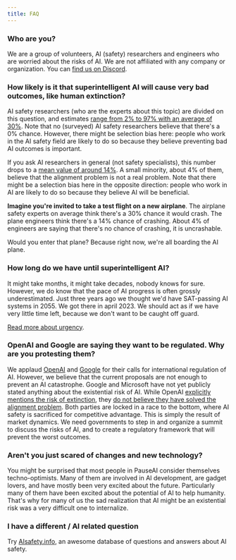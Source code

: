 ```yaml
---
title: FAQ
---
```


### Who are you?

We are a group of volunteers, AI (safety) researchers and engineers who are worried about the risks of AI.
We are not affiliated with any company or organization.
You can [find us on Discord](https://discord.gg/2XXWXvErfA).

### How likely is it that superintelligent AI will cause very bad outcomes, like human extinction?

AI safety researchers (who are the experts about this topic) are divided on this question, and estimates [range from 2% to 97% with an average of 30%](https://web.archive.org/web/20221013014859/https://www.alignmentforum.org/posts/QvwSr5LsxyDeaPK5s/existential-risk-from-ai-survey-results).
Note that no (surveyed) AI safety researchers believe that there's a 0% chance.
However, there might be selection bias here: people who work in the AI safety field are likely to do so because they believe preventing bad AI outcomes is important.

If you ask AI researchers in general (not safety specialists), this number drops to a [mean value of around 14%](https://aiimpacts.org/2022-expert-survey-on-progress-in-ai/).
A small minority, about 4% of them, believe that the alignment problem is not a real problem.
Note that there might be a selection bias here in the opposite direction: people who work in AI are likely to do so because they believe AI will be beneficial.

**Imagine you're invited to take a test flight on a new airplane**.
The airplane safety experts on average think there's a 30% chance it would crash.
The plane engineers think there's a 14% chance of crashing.
About 4% of engineers are saying that there's no chance of crashing, it is uncrashable.

Would you enter that plane? Because right now, we're all boarding the AI plane.

### How long do we have until superintelligent AI?

It might take months, it might take decades, nobody knows for sure.
However, we do know that the pace of AI progress is often grossly underestimated.
Just three years ago we thought we'd have SAT-passing AI systems in 2055.
We got there in april 2023.
We should act as if we have very little time left, because we don't want to be caught off guard.

[Read more about urgency](/urgency).

### OpenAI and Google are saying they want to be regulated. Why are you protesting them?

We applaud [OpenAI](https://openai.com/blog/governance-of-superintelligence) and [Google](https://www.ft.com/content/8be1a975-e5e0-417d-af51-78af17ef4b79) for their calls for international regulation of AI.
However, we believe that the current proposals are not enough to prevent an AI catastrophe.
Google and Microsoft have not yet publicly stated anything about the existential risk of AI.
While OpenAI [explicitly mentions the risk of extinction](https://openai.com/blog/governance-of-superintelligence), they [do not believe they have solved the alignment problem](https://youtu.be/L_Guz73e6fw?t=1478).
Both parties are locked in a race to the bottom, where AI safety is sacrificed for competitive advantage.
This is simply the result of market dynamics.
We need governments to step in and organize a summit to discuss the risks of AI, and to create a regulatory framework that will prevent the worst outcomes.

### Aren't you just scared of changes and new technology?

You might be surprised that most people in PauseAI consider themselves techno-optimists.
Many of them are involved in AI development, are gadget lovers, and have mostly been very excited about the future.
Particularly many of them have been excited about the potential of AI to help humanity.
That's why for many of us the sad realization that AI might be an existential risk was a very difficult one to internalize.

### I have a different / AI related question

Try [AIsafety.info](https://aisafety.info/), an awesome database of questions and answers about AI safety.
